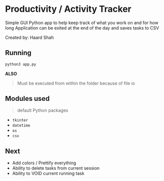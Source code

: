 # Productivity / Activity Tracker

Simple GUI Python app to help keep track of what you work on and for how long
Application can be exited at the end of the day and saves tasks to CSV

Created by: Haard Shah

## Running

```bash
python3 app.py
```

**ALSO**
> Must be executed from within the folder because of file io 

## Modules used
> default Python packages

- `tkinter`
- `datetime`
- `os`
- `csv`

## Next

- Add colors / Prettify everything
- Ability to delete tasks from current session
- Ability to VOID current running task

